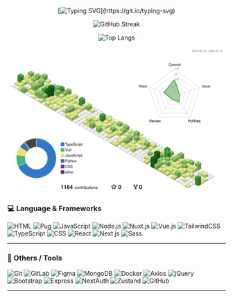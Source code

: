 <div align="center">

[![Typing SVG](https://readme-typing-svg.demolab.com?font=Fira+Code&pause=1000&color=F76788&width=435&lines=Evianna+here.;You+can+call+me+%C3%89van.)](https://git.io/typing-svg)

![GitHub Streak](https://streak-stats.demolab.com/?user=eviannaive&theme=tokyonight)

![Top Langs](https://github-readme-stats.vercel.app/api/top-langs/?username=eviannaive&layout=compact&theme=tokyonight)

![](./profile-3d-contrib/profile-green.svg)

</div>



### 💻 Language & Frameworks

![HTML](https://img.shields.io/badge/HTML5-E34F26?style=flat-square&logo=html5&logoColor=white)
![Pug](https://img.shields.io/badge/Pug-A86454?style=flat-square&logo=pug&logoColor=white)
![JavaScript](https://img.shields.io/badge/JavaScript-F7DF1E?style=flat-square&logo=javascript&logoColor=black)
![Node.js](https://img.shields.io/badge/Node.js-339933?style=flat-square&logo=nodedotjs&logoColor=white)
![Nuxt.js](https://img.shields.io/badge/Nuxt.js-00DC82?style=flat-square&logo=nuxtdotjs&logoColor=white)
![Vue.js](https://img.shields.io/badge/Vue.js-4FC08D?style=flat-square&logo=vuedotjs&logoColor=white)
![TailwindCSS](https://img.shields.io/badge/TailwindCSS-06B6D4?style=flat-square&logo=tailwindcss&logoColor=white)
![TypeScript](https://img.shields.io/badge/TypeScript-3178C6?style=flat-square&logo=typescript&logoColor=white)
![CSS](https://img.shields.io/badge/CSS3-1572B6?style=flat-square&logo=css3&logoColor=white)
![React](https://img.shields.io/badge/React-61DAFB?style=flat-square&logo=react&logoColor=black)
![Next.js](https://img.shields.io/badge/Next.js-000000?style=flat-square&logo=nextdotjs&logoColor=white)
![Sass](https://img.shields.io/badge/Sass-CC6699?style=flat-square&logo=sass&logoColor=white)

---

### 🧰 Others / Tools

![Git](https://img.shields.io/badge/Git-F05032?style=flat-square&logo=git&logoColor=white)
![GitLab](https://img.shields.io/badge/GitLab-FC6D26?style=flat-square&logo=gitlab&logoColor=white)
![Figma](https://img.shields.io/badge/Figma-F24E1E?style=flat-square&logo=figma&logoColor=white)
![MongoDB](https://img.shields.io/badge/MongoDB-47A248?style=flat-square&logo=mongodb&logoColor=white)
![Docker](https://img.shields.io/badge/Docker-2496ED?style=flat-square&logo=docker&logoColor=white)
![Axios](https://img.shields.io/badge/Axios-5A29E4?style=flat-square&logo=axios&logoColor=white)
![jQuery](https://img.shields.io/badge/jQuery-0769AD?style=flat-square&logo=jquery&logoColor=white)
![Bootstrap](https://img.shields.io/badge/Bootstrap-7952B3?style=flat-square&logo=bootstrap&logoColor=white)
![Express](https://img.shields.io/badge/Express.js-404D59?style=flat-square&logo=express&logoColor=white)
![NextAuth](https://img.shields.io/badge/NextAuth.js-0f172a?style=flat-square&logo=nextdotjs&logoColor=white)
![Zustand](https://img.shields.io/badge/Zustand-000000?style=flat-square&logo=zotero&logoColor=white)
![GitHub](https://img.shields.io/badge/GitHub-181717?style=flat-square&logo=github&logoColor=white)

---

